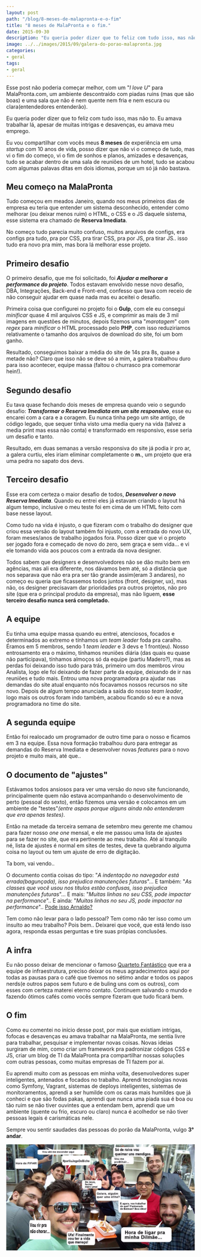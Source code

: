 ```yaml
---
layout: post
path: "/blog/8-meses-de-malapronta-e-o-fim"
title: "8 meses de MalaPronta e o fim."
date: 2015-09-30
description: "Eu queria poder dizer que to feliz com tudo isso, mas não to. Eu amava trabalhar lá, apesar de muitas intrigas e desavenças, eu amava meu emprego."
image: ../../images/2015/09/galera-do-porao-malapronta.jpg
categories:
- geral
tags:
- geral
---
```


Esse post não poderia começar melhor, com um "*I love U*" para MalaPronta.com, um ambiente descontraído com piadas ruins (mas que são boas) e uma sala que não é nem quente nem fria e nem escura ou clara(entendedores entenderão).

Eu queria poder dizer que to feliz com tudo isso, mas não to. Eu amava trabalhar lá, apesar de muitas intrigas e desavenças, eu amava meu emprego.

Eu vou compartilhar com vocês meus **8 meses** de experiência em uma *startup* com 10 anos de vida, posso dizer que não vi o começo de tudo, mas vi o fim do começo, vi o fim de sonhos e planos, amizades e desavenças, tudo se acabar dentro de uma sala de reuniões de um hotel, tudo se acabou com algumas palavas ditas em dois idiomas, porque um só já não bastava.

## Meu começo na MalaPronta

Tudo começou em meados Janeiro, quando nos meus primeiros dias de empresa eu teria que entender um sistema desconhecido, entender como melhorar (ou deixar menos ruim) o HTML, o CSS e o JS daquele sistema, esse sistema era chamado de **Reserva Imediata**.

No começo tudo parecia muito confuso, muitos arquivos de configs, era configs pra tudo, pra por CSS, pra tirar CSS, pra por JS, pra tirar JS.. isso tudo era novo pra mim, mas bora lá melhorar esse projeto.

## Primeiro desafio

O primeiro desafio, que me foi solicitado, foi _**Ajudar a melhorar a performance do projeto**_. Todos estavam envolvido nesse novo desafio, DBA, Integrações, Back-end e Front-end, confesso que tava com receio de não conseguir ajudar em quase nada mas eu aceitei o desafio.

Primeira coisa que configurei no projeto foi o **Gulp**, com ele eu consegui *minificar* quase 4 mil arquivos CSS e JS, e comprimir as mais de 3 mil imagens em questões de minutos, depois fizemos uma "*marotagem*" com *regex* para *minificar* o HTML processado pelo **PHP**, com isso reduziriamos relativamente o tamanho dos arquivos de download do site, foi um bom ganho.

Resultado, conseguimos baixar a média do site de 14s pra 8s, quase a metade não? Claro que isso não se deve só a mim, a galera trabalhou duro para isso acontecer, equipe massa (faltou o churrasco pra comemorar hein!).

## Segundo desafio

Eu tava quase fechando dois meses de empresa quando veio o segundo desafio: _**Transformar o Reserva Imediata em um site responsivo**_, esse eu encarei com a cara e a coragem. Eu nunca tinha pego um site antigo, de código legado, que sequer tinha visto uma media query na vida (talvez a media print mas essa não conta) e transformado em responsivo, esse seria um desafio e tanto.

Resultado, em duas semanas a versão responsiva do site já podia ir pro ar, a galera curtiu, eles iriam eliminar completamente o **m.**, um projeto que era uma pedra no sapato dos devs.

## Terceiro desafio

Esse era com certeza o maior desafio de todos, _**Desenvolver o novo Reserva Imediata**_. Quando eu entrei eles já estavam criando o layout há algum tempo, inclusive o meu teste foi em cima de um HTML feito com base nesse layout.

Como tudo na vida é injusto, o que fizeram com o trabalho do designer que criou essa versão do layout também foi injusto, com a entrada do novo UX, foram meses/anos de trabalho jogados fora. Posso dizer que vi o projeto ser jogado fora e começado de novo do zero, sem graça e sem vida... e vi ele tomando vida aos poucos com a entrada da nova designer.

Todos sabem que designers e desenvolvedores não se dão muito bem em agências, mas ali era diferente, nos dávamos bem até, só a distância que nos separava que não era pra ser tão grande assim(eram 3 andares), no começo eu queria que ficassemos todos juntos (front, designer, ux), mas não, os designer precisavam dar prioridades pra outros projetos, não pro site (que era o principal produto da empresa), mas não liguem, **esse terceiro desafio nunca será completado.**

## A equipe

Eu tinha uma equipe massa quando eu entrei, atenciosos, focados e determinados ao extremo e tínhamos um _team leader_ foda pra caralho. Éramos em 5 membros, sendo 1 _team leader_ e 3 devs e 1 front(eu). Nosso entrosamento era o máximo, tínhamos reuniões diária (das quais eu quase não participava), tínhamos almoços só da equipe (partiu Madero?), mas as perdas foi deixando isso tudo para trás, primeiro um dos membros virou Analista, logo ele foi deixando de fazer parte da equipe, deixando de ir nas reuniões e tudo mais. Entrou uma nova programadora pra ajudar nas demandas do site atual enquanto nós focavamos nossos recursos no site novo. Depois de algum tempo anunciada a saída do nosso _team leader_, logo mais os outros foram indo também, acabou ficando só eu e a nova programadora no time do site.

## A segunda equipe

Então foi realocado um programador de outro time para o nosso e ficamos em 3 na equipe. Essa nova formação trabalhou duro para entregar as demandas do Reserva Imediata e desenvolver novas *features* para o novo projeto e muito mais, até que..

## O documento de "ajustes"

Estávamos todos ansiosos para ver uma versão do novo site funcionando, principalmente quem não estava acompanhando o desenvolvimento de perto (pessoal do sexto), então fizemos uma versão e colocamos em um ambiente de "testes"_(entre aspas porque alguns ainda não entenderam que era apenas testes)_.

Então na metade da terceira semana de setembro meu gerente me chamou para fazer nosso _one one_ mensal, e ele me passou uma lista de ajustes para se fazer no site, que era pertinente ao meu trabalho. Até aí tranquilo né, lista de ajustes é normal em sites de testes, deve ta quebrando alguma coisa no layout ou tem um ajuste de erro de digitação.

Ta bom, vai vendo..

O documento contia coisas do tipo: "_A indentação no navegador está errada(bagunçada), isso prejudica manutenções futuras_"... E também: "_As classes que você usou nos títulos estão confusas, isso prejudica manutenções futuras_"... E mais: "_Muitas linhas no seu CSS, pode impactar na performance_".. E ainda: "_Muitas linhas no seu JS, pode impactar na performance_".. [Pode isso Arnaldo?](http://geradormemes.com/media/created/18qk4w.jpg)

Tem como não levar para o lado pessoal? Tem como não ter isso como um insulto ao meu trabalho? Pois bem.. Deixarei que você, que está lendo isso agora, responda essas perguntas e tire suas própias conclusões.

## A infra

Eu não posso deixar de mencionar o famoso [Quarteto Fantástico](http://wprosdocimo.com.br/fantastic_four/) que era a equipe de infraestrutura, preciso deixar os meus agradecimentos aqui por todas as pausas para o café que tivemos no sétimo andar e todos os papos nerds(e outros papos sem futuro e de buling uns com os outros), com esses com certeza materei eterno contato. Continuem salvando o mundo e fazendo ótimos cafés como vocês sempre fizeram que tudo ficará bem.

## O fim

Como eu comentei no início desse post, por mais que existiam intrigas, fofocas e desavenças eu amava trabalhar na MalaPronta, me sentia livre para trabalhar, pesquisar e implementar novas coisas. Novas ideias surgiram de mim, como criar um framework pra padronizar códigos CSS e JS, criar um blog de TI da MalaPronta pra compartilhar nossas soluções com outras pessoas, como muitas empresas de TI fazem por ai.

Eu aprendi muito com as pessoas em minha volta, desenvolvedores super inteligentes, antenados e focados no trabalho. Aprendi tecnologias novas como Symfony, Vagrant, sistemas de deploys inteligentes, sistemas de monitoramentos, aprendi a ser humilde com os caras mais humildes que já conheci e que são fodas pakas, aprendi que nunca uma piada sua é boa ou tão ruim se não tiver ouvintes que a entendam bem, aprendi que um ambiente (quente ou frio, escuro ou claro) nunca é acolhedor se não tiver pessoas legais é carismáticas nele.

Sempre vou sentir saudades das pessoas do porão da MalaPronta, vulgo **3° andar**.

![Galera do porão da MalaPronta.com](../../images/2015/09/galera-do-porao-malapronta.jpg)
